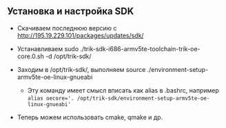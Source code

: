 ## Установка и настройка SDK
 * Скачиваем последнюю версию с http://195.19.229.101/packages/updates/sdk/ 
 * Устанавливаем sudo ./trik-sdk-i686-armv5te-toolchain-trik-oe-core.0.sh -d /opt/trik-sdk/ 
 * Заходим в /opt/trik-sdk/, выполняем source ./environment-setup-armv5te-oe-linux-gnueabi 
   * Эту команду имеет смысл вписать как alias в .bashrc, например `alias oecore='. /opt/trik-sdk/environment-setup-armv5te-oe-linux-gnueabi'`

 * Теперь можем использовать cmake, qmake и др.